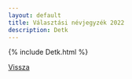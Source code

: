 ```yaml
---
layout: default
title: Választási névjegyzék 2022
description: Detk
---
```


{% include Detk.html %}

[Vissza](./)